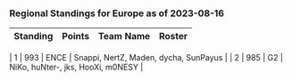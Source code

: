 ### Regional Standings for Europe as of 2023-08-16

| Standing | Points | Team Name            | Roster                                          |
| -: | -: | :- | :- |

|        1 |    993 | ENCE                 | Snappi, NertZ, Maden, dycha, SunPayus           |
|        2 |    985 | G2                   | NiKo, huNter-, jks, HooXi, m0NESY               |
